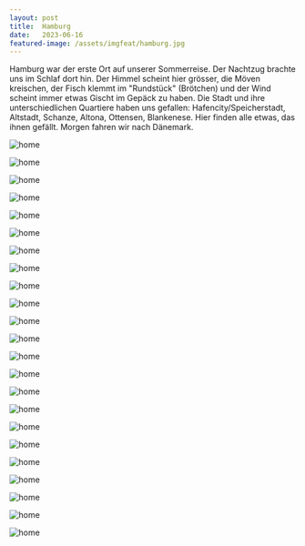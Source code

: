 ```yaml
---
layout: post
title:  Hamburg
date:   2023-06-16
featured-image: /assets/imgfeat/hamburg.jpg
---
```


Hamburg war der erste Ort auf unserer Sommerreise. Der Nachtzug brachte uns im Schlaf dort hin. Der Himmel scheint hier grösser, die Möven kreischen, der Fisch klemmt im "Rundstück" (Brötchen) und der Wind scheint immer etwas Gischt im Gepäck zu haben.
Die Stadt und ihre unterschiedlichen Quartiere haben uns gefallen: Hafencity/Speicherstadt, Altstadt, Schanze, Altona, Ottensen, Blankenese. Hier finden alle etwas, das ihnen gefällt.
Morgen fahren wir nach Dänemark.

![home]({{site.baseurl}}/assets/img/40_Hamburg/ticket.jpg)

![home]({{site.baseurl}}/assets/img/40_Hamburg/wall.jpg)

![home]({{site.baseurl}}/assets/img/40_Hamburg/hamburg_ml.jpg)

![home]({{site.baseurl}}/assets/img/40_Hamburg/karte.jpg)

![home]({{site.baseurl}}/assets/img/40_Hamburg/hamburg1.jpg)

![home]({{site.baseurl}}/assets/img/40_Hamburg/haus1.jpg)

![home]({{site.baseurl}}/assets/img/40_Hamburg/elbphilharmonie.jpg)

![home]({{site.baseurl}}/assets/img/40_Hamburg/buelow.jpg)

![home]({{site.baseurl}}/assets/img/40_Hamburg/china_shipping.jpg)

![home]({{site.baseurl}}/assets/img/40_Hamburg/bismarck.jpg)

![home]({{site.baseurl}}/assets/img/40_Hamburg/plaza_family.jpg)

![home]({{site.baseurl}}/assets/img/40_Hamburg/schanze1.jpg)

![home]({{site.baseurl}}/assets/img/40_Hamburg/v_altona_bhf.jpg)

![home]({{site.baseurl}}/assets/img/40_Hamburg/marta.jpg)

![home]({{site.baseurl}}/assets/img/40_Hamburg/meininger.jpg)

![home]({{site.baseurl}}/assets/img/40_Hamburg/sbahn.jpg)

![home]({{site.baseurl}}/assets/img/40_Hamburg/blankenese.jpg)

![home]({{site.baseurl}}/assets/img/40_Hamburg/teigfabrik3.jpg)

![home]({{site.baseurl}}/assets/img/40_Hamburg/kohlrabi.jpg)

![home]({{site.baseurl}}/assets/img/40_Hamburg/plaza.jpg)

![home]({{site.baseurl}}/assets/img/40_Hamburg/kafi.jpg)

![home]({{site.baseurl}}/assets/img/40_Hamburg/elbtunnel.jpg)

![home]({{site.baseurl}}/assets/img/40_Hamburg/fritz.jpg)

